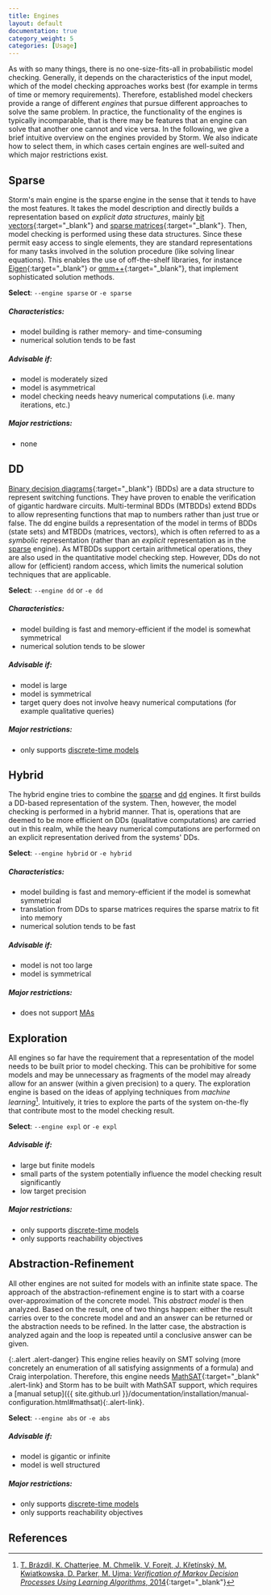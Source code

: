 ```yaml
---
title: Engines
layout: default
documentation: true
category_weight: 5
categories: [Usage]
---
```


As with so many things, there is no one-size-fits-all in probabilistic model checking. Generally, it depends on the characteristics of the input model, which of the model checking approaches works best (for example in terms of time or memory requirements). Therefore, established model checkers provide a range of different *engines* that pursue different approaches to solve the same problem. In practice, the functionality of the engines is typically incomparable, that is there may be features that an engine can solve that another one cannot and vice versa. In the following, we give a brief intuitive overview on the engines provided by Storm. We also indicate how to select them, in which cases certain engines are well-suited and which major restrictions exist.

## Sparse

Storm's main engine is the sparse engine in the sense that it tends to have the most features. It takes the model description and directly builds a representation based on *explicit data structures*, mainly [bit vectors](https://en.wikipedia.org/wiki/Bit_array){:target="_blank"} and [sparse matrices](https://en.wikipedia.org/wiki/Sparse_matrix){:target="_blank"}. Then, model checking is performed using these data structures. Since these permit easy access to single elements, they are standard representations for many tasks involved in the solution procedure (like solving linear equations). This enables the use of off-the-shelf libraries, for instance [Eigen](http://eigen.tuxfamily.org){:target="_blank"} or [gmm++](http://getfem.org/gmm.html){:target="_blank"}, that implement sophisticated solution methods.

**Select**: `--engine sparse` or `-e sparse`

##### **Characteristics**:
- model building is rather memory- and time-consuming
- numerical solution tends to be fast

##### **Advisable if**:
- model is moderately sized
- model is asymmetrical
- model checking needs heavy numerical computations (i.e. many iterations, etc.)

##### **Major restrictions**:
- none

## DD

[Binary decision diagrams](https://en.wikipedia.org/wiki/Binary_decision_diagram){:target="_blank"} (BDDs) are a data structure to represent switching functions. They have proven to enable the verification of gigantic hardware circuits. Multi-terminal BDDs (MTBDDs) extend BDDs to allow representing functions that map to numbers rather than just true or false. The dd engine builds a representation of the model in terms of BDDs (state sets) and MTBDDs (matrices, vectors), which is often referred to as a *symbolic* representation (rather than an *explicit* representation as in the [sparse](#sparse) engine). As MTBDDs support certain arithmetical operations, they are also used in the quantitative model checking step. However, DDs do not allow for (efficient) random access, which limits the numerical solution techniques that are applicable.

**Select**: `--engine dd` or `-e dd`

##### **Characteristics**:
- model building is fast and memory-efficient if the model is somewhat symmetrical
- numerical solution tends to be slower

##### **Advisable if**:
- model is large
- model is symmetrical
- target query does not involve heavy numerical computations (for example qualitative queries)

##### **Major restrictions**:
- only supports [discrete-time models](models.html)

## Hybrid

The hybrid engine tries to combine the [sparse](#sparse) and [dd](#dd) engines. It first builds a DD-based representation of the system. Then, however, the model checking is performed in a hybrid manner. That is, operations that are deemed to be more efficient on DDs (qualitative computations) are carried out in this realm, while the heavy numerical computations are performed on an explicit representation derived from the systems' DDs.

**Select**: `--engine hybrid` or `-e hybrid`

##### **Characteristics**:
- model building is fast and memory-efficient if the model is somewhat symmetrical
- translation from DDs to sparse matrices requires the sparse matrix to fit into memory
- numerical solution tends to be fast

##### **Advisable if**:
- model is not too large
- model is symmetrical

##### **Major restrictions**:
- does not support [MAs](models.html#markov-automata-mas)

## Exploration

All engines so far have the requirement that a representation of the model needs to be built prior to model checking. This can be prohibitive for some models and may be unnecessary as fragments of the model may already allow for an answer (within a given precision) to a query. The exploration engine is based on the ideas of applying techniques from *machine learning*[^1]. Intuitively, it tries to explore the parts of the system on-the-fly that contribute most to the model checking result.

**Select**: `--engine expl` or `-e expl`

##### **Advisable if**:
- large but finite models
- small parts of the system potentially influence the model checking result significantly
- low target precision

##### **Major restrictions**:
- only supports [discrete-time models](models.html)
- only supports reachability objectives

## Abstraction-Refinement

All other engines are not suited for models with an infinite state space. The approach of the abstraction-refinement engine is to start with a coarse over-approximation of the concrete model. This *abstract model* is then analyzed. Based on the result, one of two things happen: either the result carries over to the concrete model and and an answer can be returned or the abstraction needs to be refined. In the latter case, the abstraction is analyzed again and the loop is repeated until a conclusive answer can be given.

{:.alert .alert-danger}
This engine relies heavily on SMT solving (more concretely an enumeration of all satisfying assignments of a formula) and Craig interpolation. Therefore, this engine needs [MathSAT](http://mathsat.fbk.eu/){:target="_blank" .alert-link} and Storm has to be built with MathSAT support, which requires a [manual setup]({{ site.github.url }}/documentation/installation/manual-configuration.html#mathsat){:.alert-link}.

**Select**: `--engine abs` or `-e abs`

##### **Advisable if**:
- model is gigantic or infinite
- model is well structured

##### **Major restrictions**:
- only supports [discrete-time models](models.html)
- only supports reachability objectives

## References

[^1]: [T. Brázdil, K. Chatterjee, M. Chmelík, V. Forejt, J. Křetínský, M. Kwiatkowska, D. Parker, M. Ujma: *Verification of Markov Decision Processes Using Learning Algorithms*, 2014](https://link.springer.com/chapter/10.1007/978-3-319-11936-6_8){:target="_blank"}

